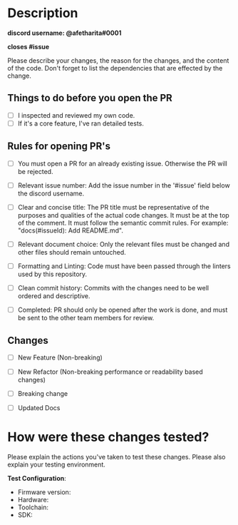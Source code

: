 
# Description



**discord username: @afetharita#0001**


**closes #issue**



Please describe your changes, the reason for the changes, and the content of the code. Don't forget to list the dependencies that are effected by the change.


## Things to do before you open the PR
- [ ] I inspected and reviewed my own code.
- [ ] If it's a core feature, I've ran detailed tests.

## Rules for opening PR's 
- [ ] You must open a PR for an already existing issue. Otherwise the PR will be rejected.
- [ ] Relevant issue number: Add the issue number in the '#issue' field below the discord username.
- [ ] Clear and concise title: The PR title must be representative of the purposes and qualities of the actual code changes. It must be at the top of the comment. It must follow the semantic commit rules. For example: "docs(#issueId): Add README.md". 
- [ ] Relevant document choice: Only the relevant files must be changed and other files should remain untouched.
- [ ] Formatting and Linting: Code must have been passed through the linters used by this repository.
- [ ] Clean commit history: Commits with the changes need to be well ordered and descriptive.
- [ ] Completed: PR should only be opened after the work is done, and must be sent to the other team members for review.



## Changes

- [ ] New Feature (Non-breaking)
- [ ] New Refactor (Non-breaking performance or readability based changes)
- [ ] Breaking change
- [ ] Updated Docs


# How were these changes tested?

Please explain the actions you've taken to test these changes. Please also explain your testing environment.


**Test Configuration**:

* Firmware version:
* Hardware:
* Toolchain:
* SDK:
